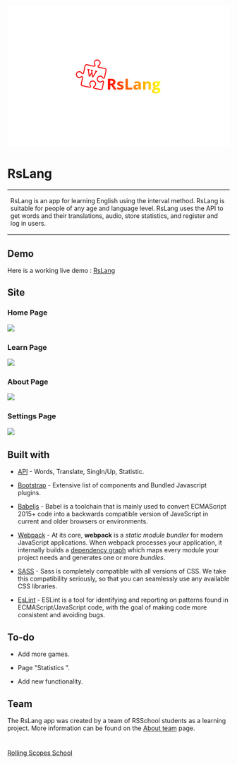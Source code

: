 # ![WebApp](./src/documentation/logo.png)

# RsLang

<table>

<tr>

<td>

RsLang is an app for learning English using the interval method. RsLang is suitable for people of any age and language level.
 RsLang uses the API to get words and their translations, audio, store statistics, and register and log in users.

</td>

</tr>

</table>

  
  

## Demo

Here is a working live demo : [RsLang](https://rslang-team62-denverden.netlify.app/)

  
 

## Site

  

### Home Page

  

![](https://iharsh234.github.io/WebApp/images/demo/web_app_face.JPG)

  

### Learn Page

![](https://iharsh234.github.io/WebApp/images/demo/demo_query.JPG)

  

### About Page

![](https://iharsh234.github.io/WebApp/images/demo/demo_chart1.JPG)

### Settings Page

![](https://iharsh234.github.io/WebApp/images/demo/demo_chart2.JPG)


  
 
## Built with

  


-  [API](https://afternoon-falls-25894.herokuapp.com/doc/#/) - Words, Translate, SingIn/Up, Statistic.

-  [Bootstrap](http://getbootstrap.com/) - Extensive list of components and Bundled Javascript plugins.

-  [Babeljs](https://babeljs.io/) - Babel is a toolchain that is mainly used to convert ECMAScript 2015+ code into a backwards compatible version of JavaScript in current and older browsers or environments.
  
  -  [Webpack](https://webpack.js.org/) - At its core, **webpack** is a _static module bundler_ for modern JavaScript applications. When webpack processes your application, it internally builds a [dependency graph](https://webpack.js.org/concepts/dependency-graph/) which maps every module your project needs and generates one or more _bundles_.
  
  -  [SASS](https://sass-lang.com/) - Sass is completely compatible with all versions of CSS. We take this compatibility seriously, so that you can seamlessly use any available CSS libraries.

  -  [EsLint](https://eslint.org/) - ESLint is a tool for identifying and reporting on patterns found in ECMAScript/JavaScript code, with the goal of making code more consistent and avoiding bugs.

## To-do

- Add more games.

- Page "Statistics ".

- Add new functionality.

  

## Team
The RsLang app was created by a team of RSSchool students as a learning project.
More information can be found on the [About team](https://rslang-team62-denverden.netlify.app/#about) page. 

  #

 [Rolling Scopes School ](https://rs.school/)
